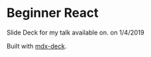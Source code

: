 # Beginner React

Slide Deck for my talk available on. on 1/4/2019

Built with [mdx-deck](https://github.com/jxnblk/mdx-deck).
